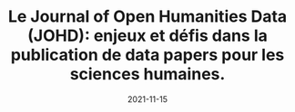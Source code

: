 ---
title: "Le Journal of Open Humanities Data (JOHD): enjeux et défis dans la publication de data papers pour les sciences humaines."
collection: talks
type: "Round table"
permalink: /talks/2021-11-15-dhnord
venue: "DHNord2021 \"Le data paper: une nouvelle forme de publication scienti que en SHS\""
date: 2021-11-15
location: "Held online"
---
